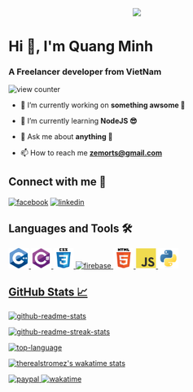 <p align="center">
  <img src="https://1.bp.blogspot.com/-lKJKpqe85y4/XVVYr9-WHRI/AAAAAAAAB9M/-h245-Fg-nYbZqvO0RV0tlfhxQ8sqvEawCLcBGAs/s1600/Sampler.gif">
</p>
<!-- ![dino](./img/dino.gif) -->

# Hi 👋, I'm Quang Minh
### A Freelancer developer from VietNam

![view counter](https://komarev.com/ghpvc/?username=therealstromez&label=Profile%20views&color=0e75b6&style=flat-square)

- 🔭 I’m currently working on **something awsome 🥰**

- 🌱 I’m currently learning **NodeJS 😎**

- 💬 Ask me about **anything 🤣**

- 📫 How to reach me **zemorts@gmail.com**


## Connect with me 👀
<!--<p align="left">
<a href="#" target="blank"><img align="center" src="https://cdn.jsdelivr.net/npm/simple-icons@3.0.1/icons/codepen.svg" alt="hoanghien0410" height="30" width="40" /></a>
<a href="#" target="blank"><img align="center" src="https://cdn.jsdelivr.net/npm/simple-icons@3.0.1/icons/linkedin.svg" alt="hoang-tran-69731113a" height="30" width="40" /></a>
<a href="#" target="blank"><img align="center" src="https://cdn.jsdelivr.net/npm/simple-icons@3.0.1/icons/stackoverflow.svg" alt="11898496" height="30" width="40" /></a>
<a href="#" target="blank"><img align="center" src="https://cdn.jsdelivr.net/npm/simple-icons@3.0.1/icons/facebook.svg" alt="99.hoangtran" height="30" width="40" /></a>
</p>-->

<a href="https://fb.com/therealstromez" target="blank"><img align="center" src="https://img.shields.io/badge/Facebook-1877F2?style=for-the-badge&logo=facebook&logoColor=white" alt="facebook"/></a>
<a href="https://linkedin.com/in/minhquangnd" target="blank"><img align="center" src="https://img.shields.io/badge/LinkedIn-0077B5?style=for-the-badge&logo=linkedin&logoColor=white" alt="linkedin"/></a>


## Languages and Tools 🛠
<a href="https://www.w3schools.com/cpp/" target="_blank"> <img src="https://raw.githubusercontent.com/devicons/devicon/master/icons/cplusplus/cplusplus-original.svg" alt="cplusplus" width="40" height="40"/> </a> <a href="https://www.w3schools.com/cs/" target="_blank"> <img src="https://raw.githubusercontent.com/devicons/devicon/master/icons/csharp/csharp-original.svg" alt="csharp" width="40" height="40"/> </a> <a href="https://www.w3schools.com/css/" target="_blank"> <img src="https://raw.githubusercontent.com/devicons/devicon/master/icons/css3/css3-original-wordmark.svg" alt="css3" width="40" height="40"/> </a> </a> <a href="https://firebase.google.com/" target="_blank"> <img src="https://www.vectorlogo.zone/logos/firebase/firebase-icon.svg" alt="firebase" width="40" height="40"/> </a> <a href="https://www.w3.org/html/" target="_blank"> <img src="https://raw.githubusercontent.com/devicons/devicon/master/icons/html5/html5-original-wordmark.svg" alt="html5" width="40" height="40"/> </a> <a href="https://developer.mozilla.org/en-US/docs/Web/JavaScript" target="_blank"> <img src="https://raw.githubusercontent.com/devicons/devicon/master/icons/javascript/javascript-original.svg" alt="javascript" width="40" height="40"/> </a> <a href="https://www.python.org" target="_blank"> <img src="https://raw.githubusercontent.com/devicons/devicon/master/icons/python/python-original.svg" alt="python" width="40" height="40"/>
## GitHub Stats 📈

<!--<p align="center"> <a href="https://github.com/ryo-ma/github-profile-trophy"><img src="https://github-profile-trophy.vercel.app/?username=therealstromez" alt="therealstromez" /></a> </p>-->

![github-readme-stats](https://github-readme-stats.vercel.app/api?username=therealstromez&count_private=true&show_icons=true&include_all_commits=true&theme=react)
  
![github-readme-streak-stats](https://github-readme-streak-stats.herokuapp.com/?user=therealstromez&theme=react)

![top-language](https://github-readme-stats.vercel.app/api/top-langs?username=therealstromez&count_private=true&show_icons=true&locale=en&layout=compact&theme=react)
  
![therealstromez's wakatime stats](https://github-readme-stats.vercel.app/api/wakatime?username=therealstromez&layuout=compact&theme=react)

<a href="https://www.paypal.me/quangminh06"><img src="https://img.shields.io/badge/support-PayPal-blue?logo=PayPal&style=flat-square&label=Donate" alt="paypal"/>
</a>
[![wakatime](https://wakatime.com/badge/user/9f4900c0-ca57-44b5-a4dc-6545ae68a5c9.svg)](https://wakatime.com/@9f4900c0-ca57-44b5-a4dc-6545ae68a5c9?style=social)

